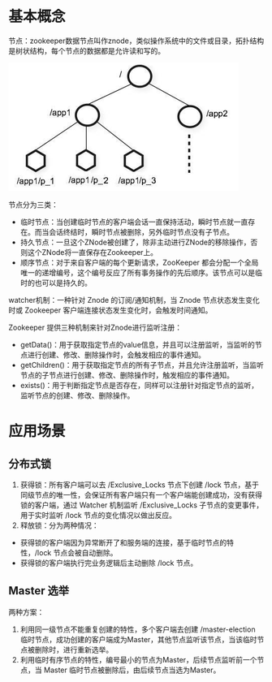 # 基本概念

节点：zookeeper数据节点叫作znode，类似操作系统中的文件或目录，拓扑结构是树状结构，每个节点的数据都是允许读和写的。

![306](assets/306.png)

节点分为三类：

* 临时节点：当创建临时节点的客户端会话一直保持活动，瞬时节点就一直存在。而当会话终结时，瞬时节点被删除，另外临时节点没有子节点。
* 持久节点：一旦这个ZNode被创建了，除非主动进行ZNode的移除操作，否则这个ZNode将一直保存在Zookeeper上。
* 顺序节点：对于来自客户端的每个更新请求，ZooKeeper 都会分配一个全局唯一的递增编号，这个编号反应了所有事务操作的先后顺序。该节点可以是临时的也可以是持久的。

watcher机制：一种针对 Znode 的订阅/通知机制，当 Znode 节点状态发生变化时或 Zookeeper 客户端连接状态发生变化时，会触发时间通知。

Zookeeper 提供三种机制来针对Znode进行监听注册：

* getData()：用于获取指定节点的value信息，并且可以注册监听，当监听的节点进行创建、修改、删除操作时，会触发相应的事件通知。
* getChildren()：用于获取指定节点的所有子节点，并且允许注册监听，当监听节点的子节点进行创建、修改、删除操作时，触发相应的事件通知。
* exists()：用于判断指定节点是否存在，同样可以注册针对指定节点的监听，监听节点的创建、修改、删除操作。

# 应用场景

## 分布式锁

1. 获得锁：所有客户端可以去 /Exclusive_Locks 节点下创建 /lock 节点，基于同级节点的唯一性，会保证所有客户端只有一个客户端能创建成功，没有获得锁的客户端，通过 Watcher 机制监听 /Exclusive_Locks 子节点的变更事件，用于实时监听 /lock 节点的变化情况以做出反应。
2. 释放锁：分为两种情况：
* 获得锁的客户端因为异常断开了和服务端的连接，基于临时节点的特性，/lock 节点会被自动删除。
* 获得锁的客户端执行完业务逻辑后主动删除 /lock 节点。

## Master 选举

两种方案：

1. 利用同一级节点不能重复创建的特性，多个客户端去创建 /master-election 临时节点，成功创建的客户端成为Master，其他节点监听该节点，当该临时节点被删除时，进行重新选举。
2.  利用临时有序节点的特性，编号最小的节点为Master，后续节点监听前一个节点，当 Master 临时节点被删除后，由后续节点当选为Master。
